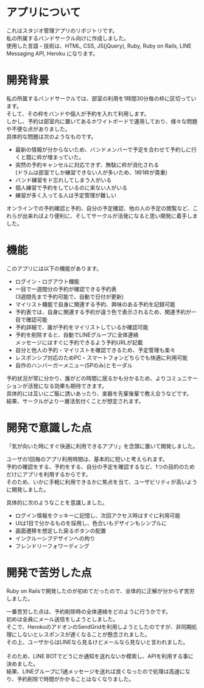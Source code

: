 # アプリについて
これはスタジオ管理アプリのリポジトリです。<br>
私の所属するバンドサークル向けに作成しました。<br>
使用した言語・技術は、HTML, CSS, JS(jQuery), Ruby,  Ruby on Rails, LINE Messaging API, Heroku になります。<br>

# 開発背景
私の所属するバンドサークルでは、部室の利用を1時間30分毎の枠に区切っています。<br>
そして、その枠をバンドや個人が予約を入れて利用します。<br>
しかし、予約は部室内に置いてあるホワイトボードで運用しており、様々な問題や不便な点がありました。<br>
具体的な問題は次のようなものです。<br>

* 最新の情報が分からないため、バンドメンバーで予定を合わせて予約しに行くと既に枠が埋まっていた。
* 突然の予約キャンセルに対応できず、無駄に枠が消化される<br>
(ドラムは部室でしか練習できない人が多いため、1枠1枠が貴重)
* バンド練習をド忘れしてしまう人がいる<br>
* 個人練習で予約をしているのに来ない人がいる<br>
* 練習が多く入ってる人は予定管理が難しい<br>

オンラインでの予約確認と予約、自分の予定確認、他の人の予定の閲覧など、これらが出来ればより便利に、そしてサークルが活発になると思い開発に着手しました。<br>

# 機能
このアプリには以下の機能があります。<br>
* ログイン・ログアウト機能
* 一目で一週間分の予約が確認できる予約表<br>(3週間先まで予約可能で、自動で日付が更新)
* マイリスト機能で自身に関連する予約、興味のある予約を記録可能
* 予約表では、自身に関連する予約が違う色で表示されるため、関連予約が一目で確認可能
* 予約詳細で、誰が予約をマイリストしているか確認可能
* 予約を削除すると、自動でLINEグループに全体連絡<br>メッセージにはすぐに予約できるよう予約URLが記載
* 自分と他人の予約・マイリストを確認できるため、予定管理も楽々
* レスポンシブ対応のためPC・スマートフォンどちらでも快適に利用可能
* 自作のハンバーガーメニュー(SPのみ)とモーダル

予約状況が常に分かり、誰がどの時間に居るかも分かるため、よりコミュニケーションが活発になる効果も期待できます。<br>
具体的には互いにご飯に誘いあったり、楽器を先輩後輩で教え合うなどです。<br>
結果、サークルがより一層活気付くことが想定されます。

# 開発で意識した点
「気が向いた時にすぐ快適に利用できるアプリ」を念頭に置いて開発しました。<br>

ユーザの1回毎のアプリ利用時間は、基本的に短いと考えられます。<br>
予約の確認をする、予約をする、自分の予定を確認するなど、1つの目的のためだけにアプリを利用するからです。<br>
そのため、いかに手軽に利用できるかに焦点を当て、ユーザビリティが高いように開発しました。<br>

具体的に次のようなことを意識しました。<br>
* ログイン情報をクッキーに記憶し、次回アクセス時はすぐに利用可能
* UIは1目で分かるものを採用し、色合いもデザインもシンプルに
* 画面遷移を想定した戻るボタンの配置
* インクルーシブデザインへの拘り
* フレンドリーフォワーディング

# 開発で苦労した点
Ruby on Railsで開発したのが初めてだったので、全体的に正解が分からず苦労しました。<br>

一番苦労した点は、予約削除時の全体連絡をどのように行うかです。<br>
初めは全員にメール送信をしようとしました。<br>
そこで、HerokuのアドオンのSendGridを利用しようとしたのですが、非同期処理にしないとレスポンスが遅くなることが懸念されました。<br>
その上、ユーザからはLINEなら見るけどメールなら見ないと言われました。<br>
<br>
そのため、LINE BOTでどうにか通知を送れないか模索し、APIを利用する事に決めました。<br>
結果、LINEグループに1通メッセージを送れば良くなったので処理は高速になり、予約削除で時間がかかることはなくなりました。<br>